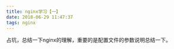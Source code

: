 ```yaml
---
title: nginx学习【一】
date: 2018-06-29 11:47:37
tags: nginx
---
```


占坑，总结一下nginx的理解，重要的是配置文件的参数说明总结一下。
